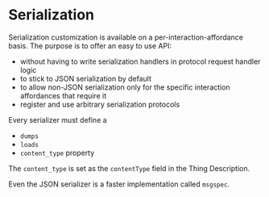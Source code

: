 # Serialization

Serialization customization is available on a per-interaction-affordance basis. The purpose is to offer an easy to use API:

- without having to write serialization handlers in protocol request handler logic
- to stick to JSON serialization by default
- to allow non-JSON serialization only for the specific interaction affordances that require it
- register and use arbitrary serialization protocols

Every serializer must define a 

- `dumps`
- `loads`
- `content_type` property

The `content_type` is set as the `contentType` field in the Thing Description.

Even the JSON serializer is a faster implementation called `msgspec`.






